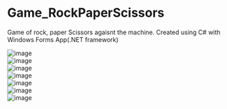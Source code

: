 # Game_RockPaperScissors
Game of rock, paper Scissors agaisnt the machine. Created using C# with Windows Forms App(.NET framework)


![image](https://user-images.githubusercontent.com/35407350/195674439-10417d6f-ebc2-4b07-9368-331c2769c7ef.png)
<br/>
![image](https://user-images.githubusercontent.com/35407350/195674516-e624c794-61b2-49c5-8c74-204964b25361.png)
<br/>
![image](https://user-images.githubusercontent.com/35407350/195674573-7a71e444-3078-483a-9d0a-e3007ed2ef84.png)
<br/>
![image](https://user-images.githubusercontent.com/35407350/195674645-b32dc516-89a3-41d7-b6f3-e02b19a8b7eb.png)
<br/>
![image](https://user-images.githubusercontent.com/35407350/195674727-c887ac84-d408-4905-bd11-a9e989d50774.png)
<br/>
![image](https://user-images.githubusercontent.com/35407350/195742552-15cab817-cfdd-4439-9dbf-a8c3804b1ff2.png)
<br/>
![image](https://user-images.githubusercontent.com/35407350/195674801-93bd43bc-eeea-4a05-8d85-4a543996957f.png)

